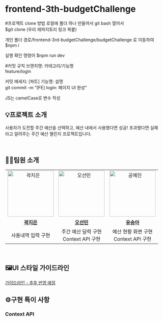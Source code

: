 # frontend-3th-budgetChallenge

#프로젝트 clone 방법
로컬에 폴더 하나 만들어서 git bash 열어서 <br>
$git clone (우리 레파지토리 링크 복붙)

개인 폴더 경로/frontend-3rd-budgetChallenge/budgetChallenge 로 이동하여 <br>
$npm i
 
실행 확인 명령어
$npm run dev

#커밋 규칙
브랜치명: 카테고리/기능명 <br>
feature/login <br>

커밋 메세지: [파트] 기능명: 설명 <br>
git commit -m "[FE] login: 페이지 UI 완성" <br>

JS는 camelCase로 변수 작성<br>

## 💡프로젝트 소개
사용자가 도전할 주간 예산을 선택하고, 예산 내에서 사용했다면 성공! 초과했다면 실패라고 알려주는 주간 예산 챌린지 프로젝트입니다.

<br>

## 👨‍💻팀원 소개

<table>
  <tr>
    <td align="center">
      <a href="https://github.com/Jieun-KWAK">
        <img src="https://github.com/Jieun-KWAK.png" alt="곽지은" width="150" height="150"/>
      </a>
    </td>
    <td align="center">
      <a href="https://github.com/seonmin5">
        <img src="https://github.com/seonmin5.png" alt="오선민" width="150" height="150"/>
      </a>
    </td>
    <td align="center">
      <a href="https://github.com/yaejinkong">
        <img src="https://github.com/yaejinkong.png" alt="공예진" width="150" height="150"/>
      </a>
    </td>
  </tr>
   <tr>
    <td align="center">
      <a href="https://github.com/Jieun-KWAK">
        <b>곽지은</b>
      </a>
    </td>
    <td align="center">
      <a href="https://github.com/seonmin5">
        <b>오선민</b>
      </a>
    </td>
    <td align="center">
      <a href="https://github.com/yaejinkong">
        <b>유승아</b>
      </a>
    </td>
  </tr>
  <tr>
    <td align="center">
      사용내역 입력 구현<br>
    </td>
    <td align="center">
      주간 예산 달력 구현<br>
      Context API 구현
    </td>
    <td align="center">
      예산 현황 화면 구현<br>
      Context API 구현
    </td>
  </tr>
</table>

<br>

## 🖼️UI 스타일 가이드라인
[가이드라인 - 추후 반영 예정](https://www.figma.com/design/pv8HAZKijlOzfLcr3AtEgT/Wise-Design-System-(Community)?node-id=0-1&t=gWTx6nsgUXC3LPNZ-0)

## ⚙️구현 특이 사항
### Context API
